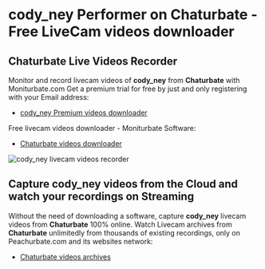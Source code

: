 # cody_ney Performer on Chaturbate - Free LiveCam videos downloader

## Chaturbate Live Videos Recorder

Monitor and record livecam videos of **cody_ney** from **Chaturbate** with Moniturbate.com
Get a premium trial for free by just and only registering with your Email address:
* [cody_ney Premium videos downloader](https://moniturbate.com/request-demo-licence-key.html)

Free livecam videos downloader - Moniturbate Software:
* [Chaturbate videos downloader](https://moniturbate.com/moniturbate-download-software.html)

![cody_ney livecam videos recorder](https://peachurnet.com/templates/moniturbate-software.png)


## Capture cody_ney videos from the Cloud and watch your recordings on Streaming

Without the need of downloading a software, capture **cody_ney** livecam videos from **Chaturbate** 100% online.
Watch Livecam archives from **Chaturbate** unlimitedly from thousands of existing recordings, only on Peachurbate.com and its websites network:
* [Chaturbate videos archives](https://peachurnet.com/)